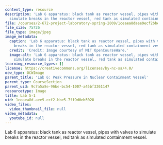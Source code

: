 ```yaml
---
content_type: resource
description: 'Lab 6 apparatus: black tank as reactor vessel, pipes with valves to
  simulate breaks in the reactor vessel, red tank as simulated containment vessel.'
file: /courses/2-672-project-laboratory-spring-2009/1ceaea8daee9ecf2bbe57ff9d0eb5028_lab5-1.jpg
file_size: 75726
file_type: image/jpeg
image_metadata:
  caption: 'Lab 6 apparatus: black tank as reactor vessel, pipes with valves to simulate
    breaks in the reactor vessel, red tank as simulated containment vessel.'
  credit: 'Credit: Image courtesy of MIT OpenCourseWare.'
  image-alt: 'Lab 6 apparatus: black tank as reactor vessel, pipes with valves to
    simulate breaks in the reactor vessel, red tank as simulated containment vessel.'
learning_resource_types: []
license: https://creativecommons.org/licenses/by-nc-sa/4.0/
ocw_type: OCWImage
parent_title: 'Lab 6: Peak Pressure in Nuclear Containment Vessel'
parent_type: CourseSection
parent_uid: 9c7a5a8e-96be-bc54-1007-a45bf3261147
resourcetype: Image
title: Lab 5-1
uid: 1ceaea8d-aee9-ecf2-bbe5-7ff9d0eb5028
video_files:
  video_thumbnail_file: null
video_metadata:
  youtube_id: null
---
```

Lab 6 apparatus: black tank as reactor vessel, pipes with valves to simulate breaks in the reactor vessel, red tank as simulated containment vessel.